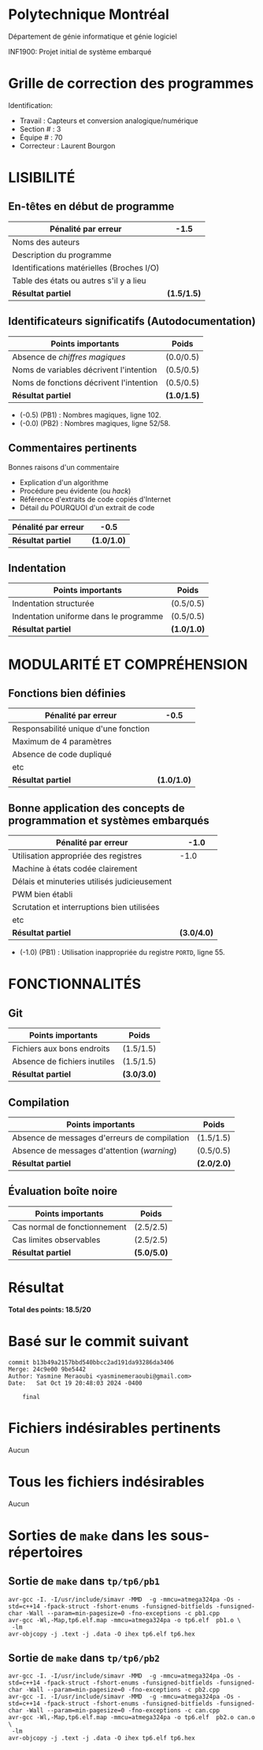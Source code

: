 # Polytechnique Montréal

Département de génie informatique et génie logiciel

INF1900: Projet initial de système embarqué

# Grille de correction des programmes

Identification:

+ Travail    : Capteurs et conversion analogique/numérique
+ Section #  : 3
+ Équipe #   : 70
+ Correcteur : Laurent Bourgon

# LISIBILITÉ

## En-têtes en début de programme

| Pénalité par erreur                       | -1.5          |
| ----------------------------------------- | ------------- |
| Noms des auteurs                          |               |
| Description du programme                  |               |
| Identifications matérielles (Broches I/O) |               |
| Table des états ou autres s'il y a lieu   |               |
| __Résultat partiel__                      | __(1.5/1.5)__ |

## Identificateurs significatifs (Autodocumentation)

| Points importants                       | Poids         |
| --------------------------------------- | ------------- |
| Absence de *chiffres magiques*          | (0.0/0.5)     |
| Noms de variables décrivent l'intention | (0.5/0.5)     |
| Noms de fonctions décrivent l'intention | (0.5/0.5)     |
| __Résultat partiel__                    | __(1.0/1.5)__ |

+ (-0.5) (PB1) : Nombres magiques, ligne 102.
+ (-0.0) (PB2) : Nombres magiques, ligne 52/58.

## Commentaires pertinents

Bonnes raisons d'un commentaire

+ Explication d'un algorithme
+ Procédure peu évidente (ou *hack*)
+ Référence d'extraits de code copiés d'Internet
+ Détail du POURQUOI d'un extrait de code

| Pénalité par erreur  | -0.5          |
| -------------------- | ------------- |
| __Résultat partiel__ | __(1.0/1.0)__ |

## Indentation

| Points importants                      | Poids         |
| -------------------------------------- | ------------- |
| Indentation structurée                 | (0.5/0.5)     |
| Indentation uniforme dans le programme | (0.5/0.5)     |
| __Résultat partiel__                   | __(1.0/1.0)__ |

# MODULARITÉ ET COMPRÉHENSION

## Fonctions bien définies

| Pénalité par erreur                  | -0.5          |
| ------------------------------------ | ------------- |
| Responsabilité unique d'une fonction |               |
| Maximum de 4 paramètres              |               |
| Absence de code dupliqué             |               |
| etc                                  |               |
| __Résultat partiel__                 | __(1.0/1.0)__ |

## Bonne application des concepts de programmation et systèmes embarqués

| Pénalité par erreur                          | -1.0          |
| -------------------------------------------- | ------------- |
| Utilisation appropriée des registres         | -1.0          |
| Machine à états codée clairement             |               |
| Délais et minuteries utilisés judicieusement |               |
| PWM bien établi                              |               |
| Scrutation et interruptions bien utilisées   |               |
| etc                                          |               |
| __Résultat partiel__                         | __(3.0/4.0)__ |

+ (-1.0) (PB1) : Utilisation inappropriée du registre `PORTD`, ligne 55.

# FONCTIONNALITÉS

## Git

| Points importants            | Poids         |
| ---------------------------- | ------------- |
| Fichiers aux bons endroits   | (1.5/1.5)     |
| Absence de fichiers inutiles | (1.5/1.5)     |
| __Résultat partiel__         | __(3.0/3.0)__ |

## Compilation

| Points importants                            | Poids         |
| -------------------------------------------- | ------------- |
| Absence de messages d'erreurs de compilation | (1.5/1.5)     |
| Absence de messages d'attention (*warning*)  | (0.5/0.5)     |
| __Résultat partiel__                         | __(2.0/2.0)__ |

## Évaluation boîte noire

| Points importants            | Poids         |
| ---------------------------- | ------------- |
| Cas normal de fonctionnement | (2.5/2.5)     |
| Cas limites observables      | (2.5/2.5)     |
| __Résultat partiel__         | __(5.0/5.0)__ |

# Résultat

__Total des points: 18.5/20__

# Basé sur le commit suivant

```
commit b13b49a2157bbd540bbcc2ad191da93286da3406
Merge: 24c9e00 9be5442
Author: Yasmine Meraoubi <yasminemeraoubi@gmail.com>
Date:   Sat Oct 19 20:48:03 2024 -0400

    final
```

# Fichiers indésirables pertinents

Aucun

# Tous les fichiers indésirables

Aucun

# Sorties de `make` dans les sous-répertoires

## Sortie de `make` dans `tp/tp6/pb1`

```
avr-gcc -I. -I/usr/include/simavr -MMD  -g -mmcu=atmega324pa -Os -std=c++14 -fpack-struct -fshort-enums -funsigned-bitfields -funsigned-char -Wall --param=min-pagesize=0 -fno-exceptions -c pb1.cpp
avr-gcc -Wl,-Map,tp6.elf.map -mmcu=atmega324pa -o tp6.elf  pb1.o \
 -lm
avr-objcopy -j .text -j .data -O ihex tp6.elf tp6.hex

```

## Sortie de `make` dans `tp/tp6/pb2`

```
avr-gcc -I. -I/usr/include/simavr -MMD  -g -mmcu=atmega324pa -Os -std=c++14 -fpack-struct -fshort-enums -funsigned-bitfields -funsigned-char -Wall --param=min-pagesize=0 -fno-exceptions -c pb2.cpp
avr-gcc -I. -I/usr/include/simavr -MMD  -g -mmcu=atmega324pa -Os -std=c++14 -fpack-struct -fshort-enums -funsigned-bitfields -funsigned-char -Wall --param=min-pagesize=0 -fno-exceptions -c can.cpp
avr-gcc -Wl,-Map,tp6.elf.map -mmcu=atmega324pa -o tp6.elf  pb2.o can.o \
 -lm
avr-objcopy -j .text -j .data -O ihex tp6.elf tp6.hex

```
